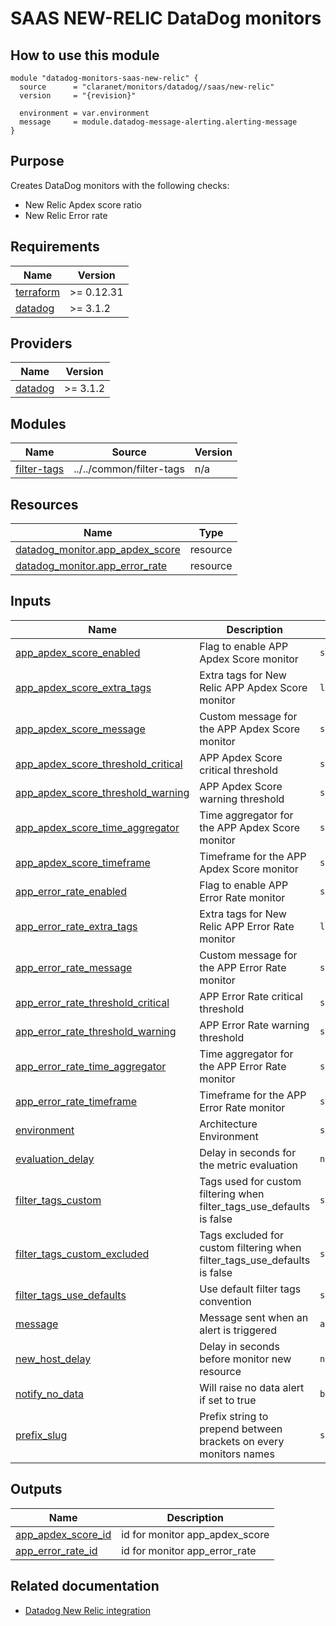 # SAAS NEW-RELIC DataDog monitors

## How to use this module

```hcl
module "datadog-monitors-saas-new-relic" {
  source      = "claranet/monitors/datadog//saas/new-relic"
  version     = "{revision}"

  environment = var.environment
  message     = module.datadog-message-alerting.alerting-message
}

```

## Purpose

Creates DataDog monitors with the following checks:

- New Relic Apdex score ratio
- New Relic Error rate

## Requirements

| Name | Version |
|------|---------|
| <a name="requirement_terraform"></a> [terraform](#requirement\_terraform) | >= 0.12.31 |
| <a name="requirement_datadog"></a> [datadog](#requirement\_datadog) | >= 3.1.2 |

## Providers

| Name | Version |
|------|---------|
| <a name="provider_datadog"></a> [datadog](#provider\_datadog) | >= 3.1.2 |

## Modules

| Name | Source | Version |
|------|--------|---------|
| <a name="module_filter-tags"></a> [filter-tags](#module\_filter-tags) | ../../common/filter-tags | n/a |

## Resources

| Name | Type |
|------|------|
| [datadog_monitor.app_apdex_score](https://registry.terraform.io/providers/DataDog/datadog/latest/docs/resources/monitor) | resource |
| [datadog_monitor.app_error_rate](https://registry.terraform.io/providers/DataDog/datadog/latest/docs/resources/monitor) | resource |

## Inputs

| Name | Description | Type | Default | Required |
|------|-------------|------|---------|:--------:|
| <a name="input_app_apdex_score_enabled"></a> [app\_apdex\_score\_enabled](#input\_app\_apdex\_score\_enabled) | Flag to enable APP Apdex Score monitor | `string` | `"true"` | no |
| <a name="input_app_apdex_score_extra_tags"></a> [app\_apdex\_score\_extra\_tags](#input\_app\_apdex\_score\_extra\_tags) | Extra tags for New Relic APP Apdex Score monitor | `list(string)` | `[]` | no |
| <a name="input_app_apdex_score_message"></a> [app\_apdex\_score\_message](#input\_app\_apdex\_score\_message) | Custom message for the APP Apdex Score monitor | `string` | `""` | no |
| <a name="input_app_apdex_score_threshold_critical"></a> [app\_apdex\_score\_threshold\_critical](#input\_app\_apdex\_score\_threshold\_critical) | APP Apdex Score critical threshold | `string` | `0.25` | no |
| <a name="input_app_apdex_score_threshold_warning"></a> [app\_apdex\_score\_threshold\_warning](#input\_app\_apdex\_score\_threshold\_warning) | APP Apdex Score warning threshold | `string` | `0.5` | no |
| <a name="input_app_apdex_score_time_aggregator"></a> [app\_apdex\_score\_time\_aggregator](#input\_app\_apdex\_score\_time\_aggregator) | Time aggregator for the APP Apdex Score monitor | `string` | `"avg"` | no |
| <a name="input_app_apdex_score_timeframe"></a> [app\_apdex\_score\_timeframe](#input\_app\_apdex\_score\_timeframe) | Timeframe for the APP Apdex Score monitor | `string` | `"last_15m"` | no |
| <a name="input_app_error_rate_enabled"></a> [app\_error\_rate\_enabled](#input\_app\_error\_rate\_enabled) | Flag to enable APP Error Rate monitor | `string` | `"true"` | no |
| <a name="input_app_error_rate_extra_tags"></a> [app\_error\_rate\_extra\_tags](#input\_app\_error\_rate\_extra\_tags) | Extra tags for New Relic APP Error Rate monitor | `list(string)` | `[]` | no |
| <a name="input_app_error_rate_message"></a> [app\_error\_rate\_message](#input\_app\_error\_rate\_message) | Custom message for the APP Error Rate monitor | `string` | `""` | no |
| <a name="input_app_error_rate_threshold_critical"></a> [app\_error\_rate\_threshold\_critical](#input\_app\_error\_rate\_threshold\_critical) | APP Error Rate  critical threshold | `string` | `5` | no |
| <a name="input_app_error_rate_threshold_warning"></a> [app\_error\_rate\_threshold\_warning](#input\_app\_error\_rate\_threshold\_warning) | APP Error Rate warning threshold | `string` | `1` | no |
| <a name="input_app_error_rate_time_aggregator"></a> [app\_error\_rate\_time\_aggregator](#input\_app\_error\_rate\_time\_aggregator) | Time aggregator for the APP Error Rate monitor | `string` | `"min"` | no |
| <a name="input_app_error_rate_timeframe"></a> [app\_error\_rate\_timeframe](#input\_app\_error\_rate\_timeframe) | Timeframe for the APP Error Rate monitor | `string` | `"last_5m"` | no |
| <a name="input_environment"></a> [environment](#input\_environment) | Architecture Environment | `string` | n/a | yes |
| <a name="input_evaluation_delay"></a> [evaluation\_delay](#input\_evaluation\_delay) | Delay in seconds for the metric evaluation | `number` | `900` | no |
| <a name="input_filter_tags_custom"></a> [filter\_tags\_custom](#input\_filter\_tags\_custom) | Tags used for custom filtering when filter\_tags\_use\_defaults is false | `string` | `"*"` | no |
| <a name="input_filter_tags_custom_excluded"></a> [filter\_tags\_custom\_excluded](#input\_filter\_tags\_custom\_excluded) | Tags excluded for custom filtering when filter\_tags\_use\_defaults is false | `string` | `""` | no |
| <a name="input_filter_tags_use_defaults"></a> [filter\_tags\_use\_defaults](#input\_filter\_tags\_use\_defaults) | Use default filter tags convention | `string` | `"true"` | no |
| <a name="input_message"></a> [message](#input\_message) | Message sent when an alert is triggered | `any` | n/a | yes |
| <a name="input_new_host_delay"></a> [new\_host\_delay](#input\_new\_host\_delay) | Delay in seconds before monitor new resource | `number` | `300` | no |
| <a name="input_notify_no_data"></a> [notify\_no\_data](#input\_notify\_no\_data) | Will raise no data alert if set to true | `bool` | `true` | no |
| <a name="input_prefix_slug"></a> [prefix\_slug](#input\_prefix\_slug) | Prefix string to prepend between brackets on every monitors names | `string` | `""` | no |

## Outputs

| Name | Description |
|------|-------------|
| <a name="output_app_apdex_score_id"></a> [app\_apdex\_score\_id](#output\_app\_apdex\_score\_id) | id for monitor app\_apdex\_score |
| <a name="output_app_error_rate_id"></a> [app\_error\_rate\_id](#output\_app\_error\_rate\_id) | id for monitor app\_error\_rate |
## Related documentation

* [Datadog New Relic integration](https://docs.datadoghq.com/integrations/new_relic/)


